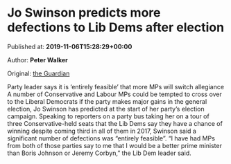 
# Jo Swinson predicts more defections to Lib Dems after election

Published at: **2019-11-06T15:28:29+00:00**

Author: **Peter Walker**

Original: [the Guardian](https://www.theguardian.com/politics/2019/nov/06/jo-swinson-predicts-more-defections-to-lib-dems-after-election)

Party leader says it is ‘entirely feasible’ that more MPs will switch allegiance
A number of Conservative and Labour MPs could be tempted to cross over to the Liberal Democrats if the party makes major gains in the general election, Jo Swinson has predicted at the start of her party’s election campaign.
Speaking to reporters on a party bus taking her on a tour of three Conservative-held seats that the Lib Dems say they have a chance of winning despite coming third in all of them in 2017, Swinson said a significant number of defections was “entirely feasible”.
“I have had MPs from both of those parties say to me that I would be a better prime minister than Boris Johnson or Jeremy Corbyn,” the Lib Dem leader said.
